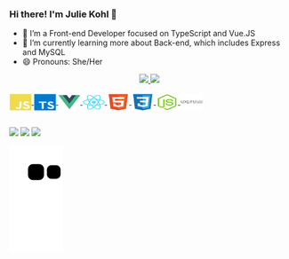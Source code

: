 ### Hi there! I'm Julie Kohl 👋

- 🔭 I’m a Front-end Developer focused on TypeScript and Vue.JS
- 🌱 I’m currently learning more about Back-end, which includes Express and MySQL
- 😄 Pronouns: She/Her

<div align="center">
  <a href="https://github.com/juliekohl">
  <img height="180em" src="https://github-readme-stats.vercel.app/api?username=juliekohl&show_icons=true&theme=dracula&include_all_commits=true&count_private=true"/>
  <img height="180em" src="https://github-readme-stats.vercel.app/api/top-langs/?username=juliekohl&layout=compact&langs_count=7&theme=dracula"/>
</div>
<div style="display: inline_block"><br>
  <img align="center" alt="Julie-Js" height="30" width="40" src="https://raw.githubusercontent.com/devicons/devicon/master/icons/javascript/javascript-plain.svg">
  <img align="center" alt="Julie-Ts" height="30" width="40" src="https://raw.githubusercontent.com/devicons/devicon/master/icons/typescript/typescript-plain.svg">
  <img align="center" alt="Julie-Vue" height="30" width="40" src="https://raw.githubusercontent.com/devicons/devicon/master/icons/vuejs/vuejs-original.svg">
  <img align="center" alt="Julie-React" height="30" width="40" src="https://raw.githubusercontent.com/devicons/devicon/master/icons/react/react-original.svg">
  <img align="center" alt="Julie-HTML" height="30" width="40" src="https://raw.githubusercontent.com/devicons/devicon/master/icons/html5/html5-original.svg">
  <img align="center" alt="Julie-CSS" height="30" width="40" src="https://raw.githubusercontent.com/devicons/devicon/master/icons/css3/css3-original.svg">
  <img align="center" alt="Julie-Node" height="30" width="40" src="https://raw.githubusercontent.com/devicons/devicon/master/icons/nodejs/nodejs-plain.svg">
  <img align="center" alt="Julie-Express" height="30" width="40" src="https://raw.githubusercontent.com/devicons/devicon/master/icons/express/express-original-wordmark.svg">
  
##
 
<div> 
  <a href="https://instagram.com/julianacochenski" target="_blank"><img src="https://img.shields.io/badge/-Instagram-%23E4405F?style=for-the-badge&logo=instagram&logoColor=white" target="_blank"></a>
  <a href = "mailto:juliana.cochenski@gmail.com"><img src="https://img.shields.io/badge/-Gmail-%23333?style=for-the-badge&logo=gmail&logoColor=white" target="_blank"></a>
  <a href="https://www.linkedin.com/in/julianacochenski/" target="_blank"><img src="https://img.shields.io/badge/-LinkedIn-%230077B5?style=for-the-badge&logo=linkedin&logoColor=white" target="_blank"></a> 
 
  ![Snake animation](https://github.com/juliekohl/juliekohl/blob/output/github-contribution-grid-snake.svg)
 
</div>
